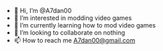 - 👋 Hi, I’m @A7dan00
- 👀 I’m interested in modding video games
- 🌱 I’m currently learning how to mod video games
- 💞️ I’m looking to collaborate on nothing
- 📫 How to reach me A7dan00@gmail.com

<!---
A7dan00/A7dan00 is a ✨ special ✨ repository because its `README.md` (this file) appears on your GitHub profile.
You can click the Preview link to take a look at your changes.
--->
